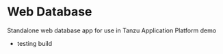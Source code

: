 # Web Database

Standalone web database app for use in Tanzu Application Platform demo
- testing build 
